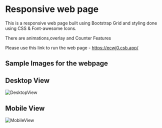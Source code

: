 # Responsive web page

This is a responsive web page built using Bootstrap Grid and styling done using CSS & Font-awesome Icons.

There are animations,overlay and Counter Features

Please use this link to run the web page - https://ecwj0.csb.app/

Sample Images for the webpage
-----------------------------

Desktop View
------------
![DesktopView](https://user-images.githubusercontent.com/67738368/87873361-aff1bf00-c9de-11ea-9c9e-29ff913120a9.png)

Mobile View
-----------

![MobileView](https://user-images.githubusercontent.com/67738368/87873359-ae27fb80-c9de-11ea-91a0-8d832ad8d411.png)



